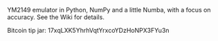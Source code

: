 YM2149 emulator in Python, NumPy and a little Numba, with a focus on accuracy. See the Wiki for details.

Bitcoin tip jar: 17xqLXK5YhrhVqtYrxcoYDzHoNPX3FYu3n

